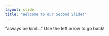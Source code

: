 ```yaml
---
layout: slide
title: "Welcome to our Second Slide!"
---
```

"always be kind..."
Use the left arrow to go back!
